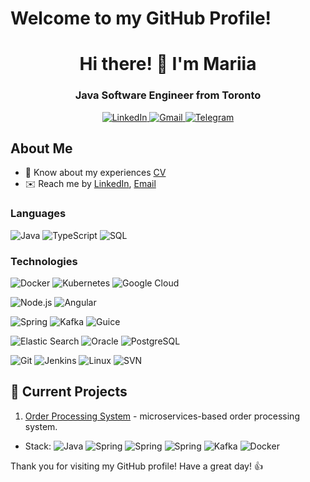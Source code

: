 # Welcome to my GitHub Profile!

<div id="header" align="center">
<h1>Hi there! 👋 I'm Mariia</h1>
<h3>Java Software Engineer from Toronto</h3>
</div>
<div id="socials" align="center">
<a href="https://www.linkedin.com/in/mariia-kozhushan">
<img src="https://img.shields.io/badge/LinkedIn-blue?style=for-the-badge&logo=linkedin&logoColor=white" alt="LinkedIn" />
</a>
<a href="mailto:mariakozusan@gmail.com"> 
<img src="https://img.shields.io/badge/Gmail-blue?style=for-the-badge&logo=gmail&logoColor=white" alt="Gmail" />
</a>
<a href="https://t.me/M_ariiia">
<img src="https://img.shields.io/badge/Telegram-blue?style=for-the-badge&logo=telegram&logoColor=white" alt="Telegram" /> 
</a>
</div>

## About Me
-   :page_facing_up: Know about my experiences [CV](https://drive.google.com/file/d/1VMXMLRmM2IXuyt0Q0RpdTbqz4YX1HFYf/view?usp=sharing)
-   :envelope: Reach me by [LinkedIn](https://www.linkedin.com/in/mariia-kozhushan), [Email](mailto:mariakozusan@gmail.com)

### Languages

![Java](https://img.shields.io/badge/-Java-000?&logo=Java&logoColor=007396)
![TypeScript](https://img.shields.io/badge/-TypeScript-000?&logo=TypeScript)
![SQL](https://img.shields.io/badge/-SQL-000?&logo=MySQL)

### Technologies
![Docker](https://img.shields.io/badge/-Docker-000?&logo=Docker)
![Kubernetes](https://img.shields.io/badge/-Kubernetes-000?&logo=Kubernetes)
![Google Cloud](https://img.shields.io/badge/-Google%20Cloud-000?&logo=Google%20Cloud)

![Node.js](https://img.shields.io/badge/-Node.js-000?&logo=node.js)
![Angular](https://img.shields.io/badge/-Angular-000?&logo=Angular)

![Spring](https://img.shields.io/badge/-Spring-000?&logo=Spring)
![Kafka](https://img.shields.io/badge/-Kafka-000?&logo=Apache%20Kafka)
![Guice](https://img.shields.io/badge/-Guice-000?&logo=Google-Guice)

![Elastic Search](https://img.shields.io/badge/-Elastic%20Search-000?&logo=Elasticsearch)
![Oracle](https://img.shields.io/badge/-Oracle-000?&logo=Oracle)
![PostgreSQL](https://img.shields.io/badge/-PostgreSQL-000?&logo=PostgreSQL)

![Git](https://img.shields.io/badge/-Git-000?&logo=Git)
![Jenkins](https://img.shields.io/badge/-Jenkins-000?&logo=Jenkins)
![Linux](https://img.shields.io/badge/-Linux-000?&logo=Linux)
![SVN](https://img.shields.io/badge/-SVN-000?&logo=Subversion)

## 🔭 Current Projects
1. [Order Processing System](https://github.com/Mariiya/OrderProcessingSystem.git) - microservices-based order processing system.
- Stack: ![Java](https://img.shields.io/badge/-Java-000?&logo=Java&logoColor=007396)
  ![Spring](https://img.shields.io/badge/-SpringBoot-000?&logo=Spring)
  ![Spring](https://img.shields.io/badge/-SpringSecurity-000?&logo=Spring)
  ![Spring](https://img.shields.io/badge/-SpringCloud-000?&logo=Spring)
  ![Kafka](https://img.shields.io/badge/-Kafka-000?&logo=Apache%20Kafka)
  ![Docker](https://img.shields.io/badge/-Docker-000?&logo=Docker)

Thank you for visiting my GitHub profile! Have a great day! 👍
